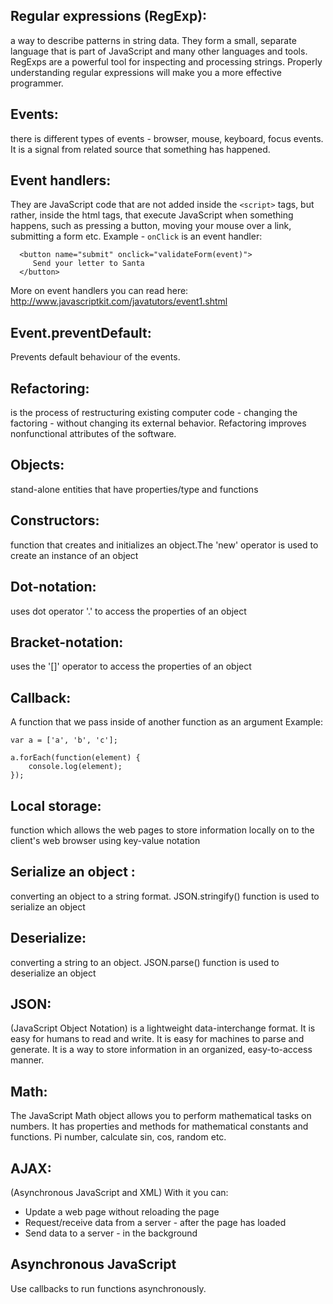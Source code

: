 ## Regular expressions (RegExp): 
  a way to describe patterns in string data. They form a small, separate 
  language that is part of JavaScript and many other languages and tools. 
  RegExps are a powerful tool for inspecting and processing strings. 
  Properly understanding regular expressions will make you a more effective 
  programmer.

## Events: 
  there is different types of events - browser, mouse, keyboard, focus 
  events. It is a signal from related source that something has happened.

## Event handlers: 
  They are JavaScript code that are not added inside the `<script>` tags, but 
  rather, inside the html tags, that execute JavaScript when something 
  happens, such as pressing a button, moving your mouse over a link, submitting 
  a form etc.
  Example - `onClick` is an event handler:

  ```
    <button name="submit" onclick="validateForm(event)">
       Send your letter to Santa
    </button>
  ```
  More on event handlers you can read here: 
  http://www.javascriptkit.com/javatutors/event1.shtml

## Event.preventDefault:
  Prevents default behaviour of the events.

## Refactoring:
  is the process of restructuring existing computer code - changing the 
  factoring - without changing its external behavior. Refactoring improves 
  nonfunctional attributes of the software.
 
## Objects: 
  stand-alone entities that have properties/type and functions

## Constructors: 
  function that creates and initializes an object.The 'new' operator is used 
  to create an instance of an object

## Dot-notation: 
  uses dot operator '.'  to access the properties of an object

## Bracket-notation: 
  uses the '[]' operator to access the properties of an object
  
## Callback:
  A function that we pass inside of another function as an argument
  Example:

  ```
  var a = ['a', 'b', 'c'];
  
  a.forEach(function(element) {
      console.log(element);
  });
  ```

## Local storage: 
  function which allows the web pages to store information locally on to the 
  client's web browser using key-value notation

## Serialize an object : 
  converting an object to a string format. JSON.stringify() function is used 
  to serialize an object

## Deserialize: 
  converting a string to an object. JSON.parse() function is used to deserialize 
  an object
  
## JSON:
  (JavaScript Object Notation) is a lightweight data-interchange format. It 
  is easy for humans to read and write. It is easy for machines to parse and 
  generate. It is a way to store information in an organized, easy-to-access manner.

## Math:
  The JavaScript Math object allows you to perform mathematical tasks on numbers.
  It has properties and methods for mathematical constants and functions. 
  Pi number, calculate sin, cos, random etc.
  
## AJAX:
  (Asynchronous JavaScript and XML) With it you can:
  - Update a web page without reloading the page
  - Request/receive data from a server - after the page has loaded
  - Send data to a server - in the background
  
## Asynchronous JavaScript
  Use callbacks to run functions asynchronously. 

